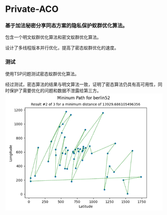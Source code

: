 # Private-ACO
### 基于加法秘密分享同态方案的隐私保护蚁群优化算法。
包含一个明文蚁群优化算法和密文蚁群优化算法。

设计了多线程版本并行优化，提高了密态蚁群优化的速度。

### 测试
使用TSP问题测试密态蚁群优化算法。

经过测试，密态算法的结果与明文算法一致，证明了密态算法仍具有高可用性，同时保护了需要优化的问题和数据不泄露给第三方。
![result](https://github.com/liukanshan1/Private-ACO/blob/main/results/berlin52-path-2.png?raw=true)


